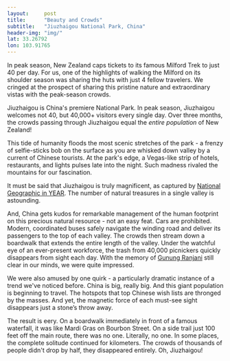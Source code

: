 ```yaml
---
layout: 	post
title:  	"Beauty and Crowds"
subtitle:   "Jiuzhaigou National Park, China"
header-img: "img/"
lat: 33.26792
lon: 103.91765
---
```


In peak season, New Zealand caps tickets to its famous Milford Trek to just 40 per day.  For us, one of the highlights of walking the Milford on its shoulder season was sharing the huts with just 4 fellow travelers. We cringed at the prospect of sharing this pristine nature and extraordinary vistas with the peak-season crowds.

Jiuzhaigou is China's premiere National Park.  In peak season, Jiuzhaigou welcomes not 40, but 40,000+ visitors every single day.  Over three months, the crowds passing through Jiuzhaigou equal the *entire population* of New Zealand! 

This tide of humanity floods the most scenic stretches of the park - a frenzy of selfie-sticks bob on the surface as you are whisked down valley by a current of Chinese tourists. At the park's edge, a Vegas-like strip of hotels, restaurants, and lights pulses late into the night. Such madness rivaled the mountains for our fascination. 

It must be said that Jiuzhaigou is truly magnificent, as captured by [National Geographic in YEAR](link). The number of natural treasures in a single valley is astounding. 

And, China gets kudos for remarkable management of the human footprint on this precious natural resource - not an easy feat. Cars are prohibited. Modern, coordinated buses safely navigate the winding road and deliver its passengers to the top of each valley.  The crowds then stream down a boardwalk that extends the entire length of the valley.  Under the watchful eye of an ever-present workforce, the trash from 40,000 picnickers quickly disappears from sight each day. With the memory of [Gunung Ranjani](link) still clear in our minds, we were quite impressed. 

We were also amused by one quirk - a particularly dramatic instance of a trend we've noticed before. China is big, really big. And this giant population is beginning to travel. The hotspots that top Chinese wish lists are thronged by the masses. And yet, the magnetic force of each must-see sight disappears just a stone’s throw away. 

The result is eery. On a boardwalk immediately in front of a famous waterfall, it was like Mardi Gras on Bourbon Street. On a side trail just 100 feet off the main route, there was no one. Literally, no one. In some places, the complete solitude continued for kilometers. The crowds of thousands of people didn't drop by half, they disappeared entirely. Oh, Jiuzhaigou! 




